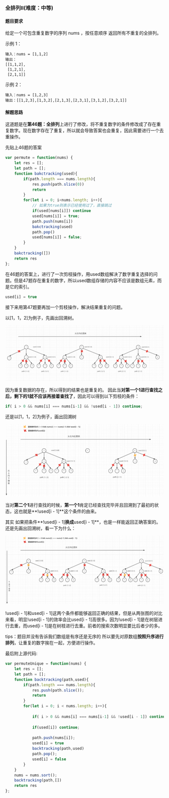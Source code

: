 ### 全排列II(难度：中等)

#### 题目要求

给定一个可包含重复数字的序列 nums ，按任意顺序 返回所有不重复的全排列。

示例 1：
```
输入：nums = [1,1,2]
输出：
[[1,1,2],
 [1,2,1],
 [2,1,1]]
```

示例 2：
```
输入：nums = [1,2,3]
输出：[[1,2,3],[1,3,2],[2,1,3],[2,3,1],[3,1,2],[3,2,1]]
```

#### 解题思路

这道题是在**第46题：全排列**上进行了修改，将不重复数字的条件修改成了存在重复数字。现在数字存在了重复，所以就会导致答案也会重复，因此需要进行一个去重操作。

先贴上46题的答案
```JavaScript
var permute = function(nums) {
    let res = [];
    let path = [];
    function bakctracking(used){
        if(path.length === nums.length){
            res.push(path.slice(0))
            return
        }
        for(let i = 0; i<nums.length; i++){
        	// 如果为true则表示已经使用过了，直接跳过
            if(used[nums[i]]) continue
            used[nums[i]] = true;
            path.push(nums[i])
            bakctracking(used)
            path.pop()
            used[nums[i]] = false;
        }
    }
    bakctracking([])
    return res
};
```
在46题的答案上，进行了一次剪枝操作，用used数组解决了数字重复选择的问题。但是47题存在重复的数字，所以used数组存储的内容不应该是数组元素，而是它的索引。
```JavaScript
used[i] = true
```
接下来用第47题要再加一个剪枝操作，解决结果重复的问题。

以[1，1，2]为例子，先画出回溯树。

![image](./images/47题-回溯树1.png)

因为重复数据的存在，所以得到的结果也是重复的。
因此当**对第一个1进行查找之后，剩下的1就不应该再接着查找了**，因此可以得到以下剪枝的条件：

```JavaScript
if( i > 0 && nums[i] === nums[i-1] && !used[i - 1]) continue;
```
还是以[1，1，2]为例子，画出回溯树

![image](./images/47题-回溯树2.png)

当对**第二个1**进行查找的时候，**第一个1**肯定已经查找完毕并且回溯到了最初的状态，这也就是**!used[i - 1]**这个条件的由来。

其实 如果把条件**!used[i - 1]**换成**used[i - 1]**，也是一样能返回正确答案的。还是先画出回溯树，看一下为什么：

![image](./images/47题-回溯树3.png)

!used[i - 1]和used[i - 1]这两个条件都能够返回正确的结果，但是从两张图的对比来看，明显!used[i - 1]的效率会比used[i - 1]高很多。因为!used[i - 1]是在树层进行去重，而used[i - 1]是在树枝进行去重。前者的搜索次数明显要比后者少的多。

tips：题目并没有告诉我们数组是有序还是无序的 所以要先对原数组**按照升序进行排列**，让重复的数字挨在一起，方便进行操作。

最后附上源代码:
```javascript
var permuteUnique = function(nums) {
    let res = [];
    let path = [];
    function backtracking(path,used){
        if(path.length === nums.length){
            res.push(path.slice());
            return
        }
        for(let i = 0; i < nums.length; i++){

            if( i > 0 && nums[i] === nums[i-1] && !used[i - 1]) continue;

            if(used[i]) continue;
            
            path.push(nums[i]);
            used[i] = true
            backtracking(path,used)
            path.pop();
            used[i] = false
        }
    }
    nums = nums.sort();
    backtracking(path,[])
    return res
};
```